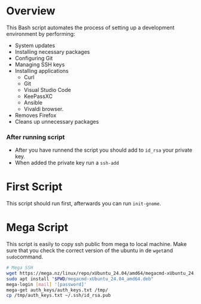 # Overview
This Bash script automates the process of setting up a development environment by performing:
- System updates
- Installing necessary packages
- Configuring Git
- Managing SSH keys
- Installing applications
    - Curl
    - Git
    - Visual Studio Code
    - KeePassXC
    - Ansible
    - Vivaldi browser. 
- Removes Firefox
- Cleans up unnecessary packages

### After running script
- After you have runnend the script you should add to `id_rsa` your private key.
- When added the private key run a `ssh-add`

# First Script
This script should run first, afterwards you can run `init-gnome`.

# Mega Script
This script is easily to copy ssh public from mega to local machine. 
Make sure that you check the correct version of the ubuntu in de `wget`and `sudo`command. 

```bash
# Mega SSH
wget https://mega.nz/linux/repo/xUbuntu_24.04/amd64/megacmd-xUbuntu_24.04_amd64.deb
sudo apt install "$PWD/megacmd-xUbuntu_24.04_amd64.deb"
mega-login [mail] '[password]'
mega-get auth_keys/auth_keys.txt /tmp/
cp /tmp/auth_keys.txt ~/.ssh/id_rsa.pub
```